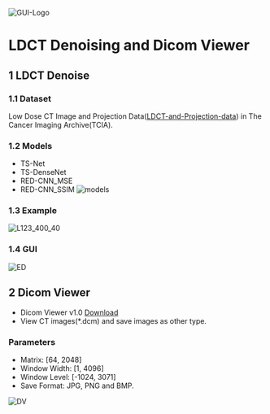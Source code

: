 ![GUI-Logo](https://user-images.githubusercontent.com/57568342/120915485-7d27e680-c6d6-11eb-8267-43aa8d59709b.png)

# LDCT Denoising and Dicom Viewer
## 1 LDCT Denoise
### 1.1 Dataset
Low Dose CT Image and Projection Data([LDCT-and-Projection-data](https://wiki.cancerimagingarchive.net/pages/viewpage.action?pageId=52758026)) in The Cancer Imaging Archive(TCIA).
### 1.2 Models
- TS-Net
- TS-DenseNet
- RED-CNN_MSE
- RED-CNN_SSIM
![models](https://user-images.githubusercontent.com/57568342/120911784-9d4aac00-c6bc-11eb-9e60-397efa554071.png)
### 1.3 Example

![L123_400_40](https://user-images.githubusercontent.com/57568342/120914590-b6aa2300-c6d1-11eb-9c2e-600f374296e3.png)

### 1.4 GUI
![ED](https://user-images.githubusercontent.com/57568342/120898944-cdb02d00-c65f-11eb-9859-38324cc9d418.png)

## 2 Dicom Viewer
- Dicom Viewer v1.0    [Download](https://github.com/BennyZhang-Codes/LDCT-denoising-with-Deep-Learning-and-Dicom-Viewer/releases/download/v1.0/Dicom.Viewer.1.0.exe)
- View CT images(*.dcm) and save images as other type.

### Parameters
- Matrix: [64, 2048]
- Window Width: [1, 4096]
- Window Level: [-1024, 3071]
- Save Format: JPG, PNG and BMP.

![DV](https://user-images.githubusercontent.com/57568342/120813048-1ee8ef80-c580-11eb-9080-c75fbdd60521.png)

